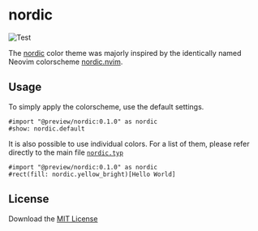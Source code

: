 # nordic
![Test](https://img.shields.io/github/actions/workflow/status/jonaspleyer/nordic/test.yml?style=flat-square&label=Test)

The [nordic](https://github.com/jonaspleyer/nordic) color theme was majorly inspired by the
identically named Neovim colorscheme [nordic.nvim](https://github.com/AlexvZyl/nordic.nvim).

## Usage

To simply apply the colorscheme, use the default settings.
```typst
#import "@preview/nordic:0.1.0" as nordic
#show: nordic.default
```

It is also possible to use individual colors.
For a list of them, please refer directly to the main file
[`nordic.typ`](https://github.com/jonaspleyer/nordic-typst/blob/main/nordic.typ)

```typst
#import "@preview/nordic:0.1.0" as nordic
#rect(fill: nordic.yellow_bright)[Hello World]
```

## License
Download the [MIT License](https://www.mit.edu/~amini/LICENSE.md)


